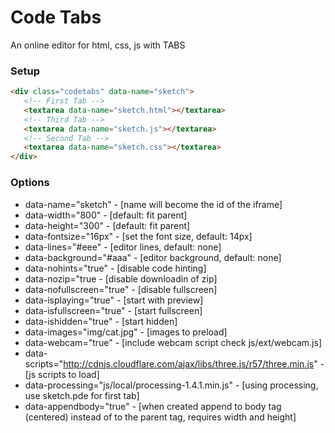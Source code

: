 # Code Tabs

An online editor for html, css, js with TABS

### Setup

```html
<div class="codetabs" data-name="sketch">
   <!-- First Tab -->
   <textarea data-name="sketch.html"></textarea>
   <!-- Third Tab -->
   <textarea data-name="sketch.js"></textarea>
   <!-- Second Tab -->
   <textarea data-name="sketch.css"></textarea>
</div>
```

### Options

- data-name="sketch"  - [name will become the id of the iframe]
- data-width="800"  - [default: fit parent]
- data-height="300"  - [default: fit parent]
- data-fontsize="16px"  - [set the font size, default: 14px]
- data-lines="#eee"  - [editor lines, default: none]
- data-background="#aaa"  - [editor background, default: none]
- data-nohints="true"  - [disable code hinting]
- data-nozip="true  - [disable downloadin of zip]
- data-nofullscreen="true"  - [disable fullscreen]
- data-isplaying="true"  - [start with preview]
- data-isfullscreen="true"  - [start fullscreen]
- data-ishidden="true"  - [start hidden]
- data-images="img/cat.jpg"  - [images to preload]
- data-webcam="true"  - [include webcam script check js/ext/webcam.js]
- data-scripts="http://cdnjs.cloudflare.com/ajax/libs/three.js/r57/three.min.js"  - [js scripts to load]
- data-processing="js/local/processing-1.4.1.min.js"  - [using processing, use sketch.pde for first tab]
- data-appendbody="true"  - [when created append to body tag (centered) instead of to the parent tag, requires width and height]
